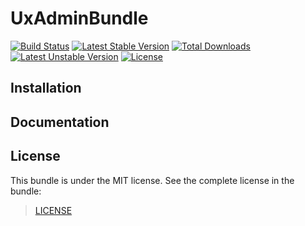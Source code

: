 # UxAdminBundle

[![Build Status](https://secure.travis-ci.org/uxuu/admin-bundle.svg?branch=master)](http://travis-ci.org/uxuu/admin-bundle) [![Latest Stable Version](https://poser.pugx.org/ux/admin-bundle/v/stable.svg)](https://packagist.org/packages/ux/admin-bundle) [![Total Downloads](https://poser.pugx.org/ux/admin-bundle/downloads.svg)](https://packagist.org/packages/ux/admin-bundle) [![Latest Unstable Version](https://poser.pugx.org/ux/admin-bundle/v/unstable.svg)](https://packagist.org/packages/ux/admin-bundle) [![License](https://poser.pugx.org/ux/admin-bundle/license.svg)](https://packagist.org/packages/ux/admin-bundle)


## Installation


## Documentation


## License

This bundle is under the MIT license. See the complete license in the bundle:

>    [LICENSE](LICENSE)

